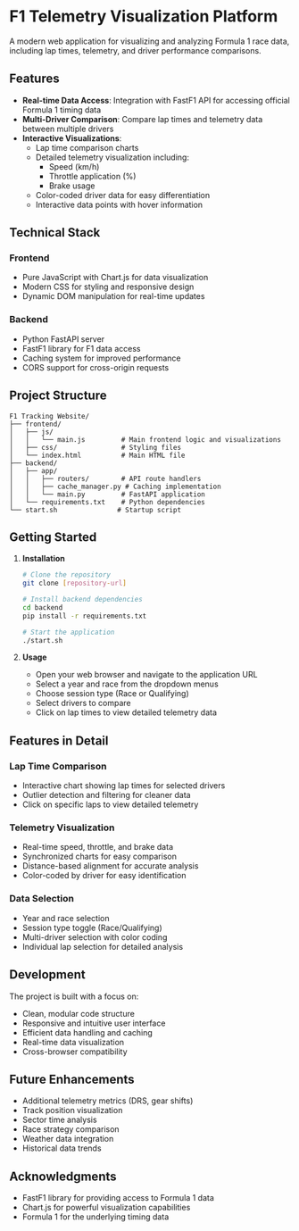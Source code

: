 
# F1 Telemetry Visualization Platform

A modern web application for visualizing and analyzing Formula 1 race data, including lap times, telemetry, and driver performance comparisons.

## Features

- **Real-time Data Access**: Integration with FastF1 API for accessing official Formula 1 timing data
- **Multi-Driver Comparison**: Compare lap times and telemetry data between multiple drivers
- **Interactive Visualizations**:
  - Lap time comparison charts
  - Detailed telemetry visualization including:
    - Speed (km/h)
    - Throttle application (%)
    - Brake usage
  - Color-coded driver data for easy differentiation
  - Interactive data points with hover information

## Technical Stack

### Frontend
- Pure JavaScript with Chart.js for data visualization
- Modern CSS for styling and responsive design
- Dynamic DOM manipulation for real-time updates

### Backend
- Python FastAPI server
- FastF1 library for F1 data access
- Caching system for improved performance
- CORS support for cross-origin requests

## Project Structure

```
F1 Tracking Website/
├── frontend/
│   ├── js/
│   │   └── main.js         # Main frontend logic and visualizations
│   ├── css/                # Styling files
│   └── index.html          # Main HTML file
├── backend/
│   ├── app/
│   │   ├── routers/        # API route handlers
│   │   ├── cache_manager.py # Caching implementation
│   │   └── main.py         # FastAPI application
│   └── requirements.txt    # Python dependencies
└── start.sh               # Startup script
```

## Getting Started

1. **Installation**
   ```bash
   # Clone the repository
   git clone [repository-url]

   # Install backend dependencies
   cd backend
   pip install -r requirements.txt

   # Start the application
   ./start.sh
   ```

2. **Usage**
   - Open your web browser and navigate to the application URL
   - Select a year and race from the dropdown menus
   - Choose session type (Race or Qualifying)
   - Select drivers to compare
   - Click on lap times to view detailed telemetry data

## Features in Detail

### Lap Time Comparison
- Interactive chart showing lap times for selected drivers
- Outlier detection and filtering for cleaner data
- Click on specific laps to view detailed telemetry

### Telemetry Visualization
- Real-time speed, throttle, and brake data
- Synchronized charts for easy comparison
- Distance-based alignment for accurate analysis
- Color-coded by driver for easy identification

### Data Selection
- Year and race selection
- Session type toggle (Race/Qualifying)
- Multi-driver selection with color coding
- Individual lap selection for detailed analysis

## Development

The project is built with a focus on:
- Clean, modular code structure
- Responsive and intuitive user interface
- Efficient data handling and caching
- Real-time data visualization
- Cross-browser compatibility

## Future Enhancements

- Additional telemetry metrics (DRS, gear shifts)
- Track position visualization
- Sector time analysis
- Race strategy comparison
- Weather data integration
- Historical data trends



## Acknowledgments

- FastF1 library for providing access to Formula 1 data
- Chart.js for powerful visualization capabilities
- Formula 1 for the underlying timing data
